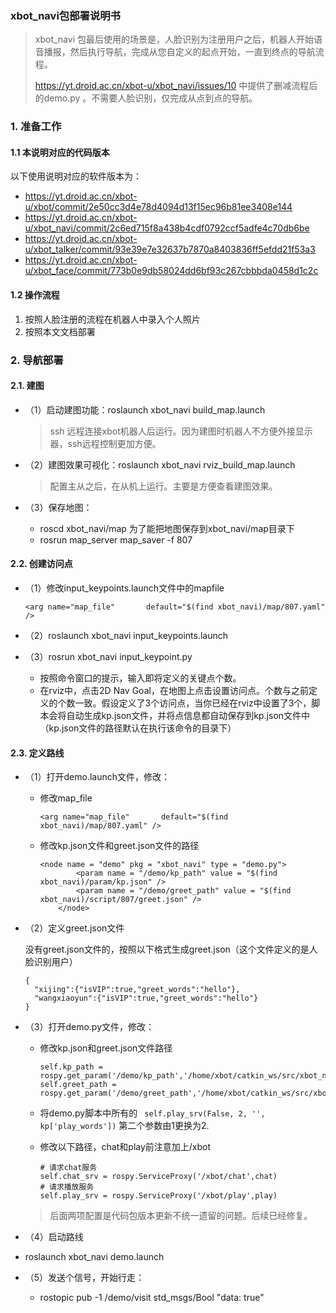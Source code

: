 ### xbot_navi包部署说明书

> xbot_navi 包最后使用的场景是，人脸识别为注册用户之后，机器人开始语音播报，然后执行导航，完成从您自定义的起点开始，一直到终点的导航流程。
>
> https://yt.droid.ac.cn/xbot-u/xbot_navi/issues/10 中提供了删减流程后的demo.py 。不需要人脸识别，仅完成从点到点的导航。



### 1. 准备工作

#### 1.1 本说明对应的代码版本

以下使用说明对应的软件版本为：

- https://yt.droid.ac.cn/xbot-u/xbot/commit/2e50cc3d4e78d4094d13f15ec96b81ee3408e144
- https://yt.droid.ac.cn/xbot-u/xbot_navi/commit/2c6ed715f8a438b4cdf0792ccf5adfe4c70db6be
- https://yt.droid.ac.cn/xbot-u/xbot_talker/commit/93e39e7e32637b7870a8403836ff5efdd21f53a3
- https://yt.droid.ac.cn/xbot-u/xbot_face/commit/773b0e9db58024dd6bf93c267cbbbda0458d1c2c

#### 1.2  操作流程

1. 按照人脸注册的流程在机器人中录入个人照片
2. 按照本文文档部署



### 2. 导航部署

#### 2.1. 建图

- （1）启动建图功能：roslaunch xbot_navi build_map.launch

  > ssh 远程连接xbot机器人后运行。因为建图时机器人不方便外接显示器，ssh远程控制更加方便。

- （2）建图效果可视化：roslaunch xbot_navi rviz_build_map.launch 

  > 配置主从之后，在从机上运行。主要是方便查看建图效果。

- （3）保存地图：
  - roscd xbot_navi/map  为了能把地图保存到xbot_navi/map目录下
  - rosrun map_server map_saver -f 807

#### 2.2. 创建访问点

- （1）修改input_keypoints.launch文件中的mapfile

  ```
  <arg name="map_file"       default="$(find xbot_navi)/map/807.yaml" />
  ```

- （2）roslaunch xbot_navi input_keypoints.launch

- （3）rosrun xbot_navi input_keypoint.py

  - 按照命令窗口的提示，输入即将定义的关键点个数。
  - 在rviz中，点击2D Nav Goal，在地图上点击设置访问点。个数与之前定义的个数一致。假设定义了3个访问点，当你已经在rviz中设置了3个，脚本会将自动生成kp.json文件，并将点信息都自动保存到kp.json文件中（kp.json文件的路径默认在执行该命令的目录下）

#### 2.3. 定义路线

- （1）打开demo.launch文件，修改：

  - 修改map_file

    ```
    <arg name="map_file"       default="$(find xbot_navi)/map/807.yaml" />
    ```

  - 修改kp.json文件和greet.json文件的路径

    ```
    <node name = "demo" pkg = "xbot_navi" type = "demo.py">
    		<param name = "/demo/kp_path" value = "$(find xbot_navi)/param/kp.json" />
    		<param name = "/demo/greet_path" value = "$(find xbot_navi)/script/807/greet.json" />
    	</node>
    ```

- （2）定义greet.json文件

  没有greet.json文件的，按照以下格式生成greet.json（这个文件定义的是人脸识别用户）

  ```
  {
  	"xijing":{"isVIP":true,"greet_words":"hello"},
  	"wangxiaoyun":{"isVIP":true,"greet_words":"hello"}
  }
  ```

- （3）打开demo.py文件，修改：

  - 修改kp.json和greet.json文件路径

    ```
    self.kp_path = rospy.get_param('/demo/kp_path','/home/xbot/catkin_ws/src/xbot_navi/script/807/kp.json')
    self.greet_path = rospy.get_param('/demo/greet_path','/home/xbot/catkin_ws/src/xbot_navi/script/807/greet.json')
    ```

  - 将demo.py脚本中所有的    ``` self.play_srv(False, 2, '', kp['play_words'])``` 第二个参数由1更换为2.
  - 修改以下路径，chat和play前注意加上/xbot

    ```
    # 请求chat服务
    self.chat_srv = rospy.ServiceProxy('/xbot/chat',chat)
    # 请求播放服务
    self.play_srv = rospy.ServiceProxy('/xbot/play',play)
    ```

  > 后面两项配置是代码包版本更新不统一遗留的问题。后续已经修复。

- （4）启动路线
  
- roslaunch xbot_navi demo.launch
  
- （5）发送个信号，开始行走：
  
  - rostopic pub -1 /demo/visit std_msgs/Bool "data: true"